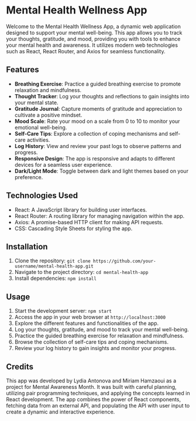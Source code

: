 # Mental Health Wellness App

Welcome to the Mental Health Wellness App, a dynamic web application designed to support your mental well-being. This app allows you to track your thoughts, gratitude, and mood, providing you with tools to enhance your mental health and awareness. It utilizes modern web technologies such as React, React Router, and Axios for seamless functionality.

## Features

- **Breathing Exercise**: Practice a guided breathing exercise to promote relaxation and mindfulness.
- **Thought Tracker**: Log your thoughts and reflections to gain insights into your mental state.
- **Gratitude Journal**: Capture moments of gratitude and appreciation to cultivate a positive mindset.
- **Mood Scale**: Rate your mood on a scale from 0 to 10 to monitor your emotional well-being.
- **Self-Care Tips**: Explore a collection of coping mechanisms and self-care activities.
- **Log History**: View and review your past logs to observe patterns and progress.
- **Responsive Design**: The app is responsive and adapts to different devices for a seamless user experience.
- **Dark/Light Mode**: Toggle between dark and light themes based on your preference.

## Technologies Used

- React: A JavaScript library for building user interfaces.
- React Router: A routing library for managing navigation within the app.
- Axios: A promise-based HTTP client for making API requests.
- CSS: Cascading Style Sheets for styling the app.

## Installation

1. Clone the repository: `git clone https://github.com/your-username/mental-health-app.git`
2. Navigate to the project directory: `cd mental-health-app`
3. Install dependencies: `npm install`

## Usage

1. Start the development server: `npm start`
2. Access the app in your web browser at `http://localhost:3000`
3. Explore the different features and functionalities of the app.
4. Log your thoughts, gratitude, and mood to track your mental well-being.
5. Practice the guided breathing exercise for relaxation and mindfulness.
6. Browse the collection of self-care tips and coping mechanisms.
7. Review your log history to gain insights and monitor your progress.

## Credits

This app was developed by Lydia Antonova and Miriam Hamzaoui as a project for Mental Awareness Month. It was built with careful planning, utilizing pair programming techniques, and applying the concepts learned in React development. The app combines the power of React components, fetching data from an external API, and populating the API with user input to create a dynamic and interactive experience.
